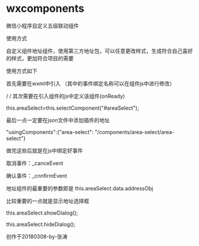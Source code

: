 # wxcomponents

微信小程序自定义五级联动组件

使用方式

自定义组件地址组件，使用第三方地址包，可以任意更改样式，生成符合自己喜好的样式，更加符合项目的需要

使用方式如下

首先需要在wxml中引入 （其中的事件绑定名称可以在组件js中进行修改）

/**<area-select id="areaSelect" bind:cancelEvent="_cancelEvent" bind:confirmEvent="_confirmEvent"> </area-select>**/
其次需要在引入组件的js中定义该组件(onReady)

this.areaSelect=this.selectComponent("#areaSelect");

最后一点一定要在json文件中添加插件的地址

"usingComponents":{"area-select": "/components/area-select/area-select"}

做完这些后就是在js中绑定好事件

取消事件：_canceEvent

确认事件：_cnnfirmEvent

地址组件的最重要的参数即是 this.areaSelect.data.addressObj

比较重要的一点就是显示地址选择框

this.areaSelect.showDialog();

this.areaSelect.hideDialog();

创作于20180308-by-张涛
